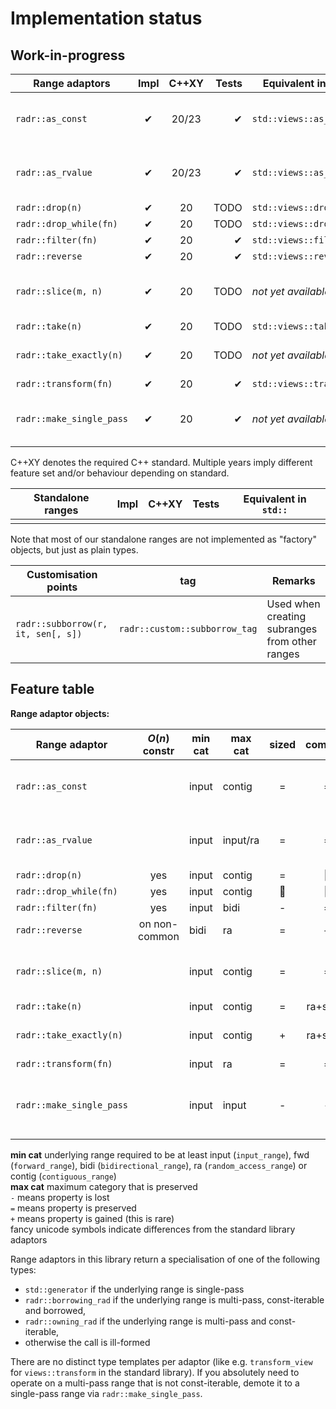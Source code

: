 # Implementation status

## Work-in-progress

| Range adaptors             | Impl | C++XY | Tests | Equivalent in `std::`   | Remarks                                  |
|----------------------------|:----:|:-----:|------:|-------------------------|------------------------------------------|
| `radr::as_const`           |  ✔   | 20/23 | ✔     | `std::views::as_const`  | potentially different behaviour in C++23 |
| `radr::as_rvalue`          |  ✔   | 20/23 | ✔     | `std::views::as_rvalue` | returns only input ranges in C++20       |
| `radr::drop(n)`            |  ✔   | 20    | TODO  | `std::views::drop`      |                                          |
| `radr::drop_while(fn)`     |  ✔   | 20    | TODO  | `std::views::drop_while`|                                          |
| `radr::filter(fn)`         |  ✔   | 20    | ✔     | `std::views::filter`    |                                          |
| `radr::reverse`            |  ✔   | 20    | ✔     | `std::views::reverse`   |                                          |
| `radr::slice(m, n)`        |  ✔   | 20    | TODO  | *not yet available*     | get subrange between m and n             |
| `radr::take(n)`            |  ✔   | 20    | TODO  | `std::views::take`      |                                          |
| `radr::take_exactly(n)`    |  ✔   | 20    | TODO  | *not yet available*     | turns unsized into sized                 |
| `radr::transform(fn)`      |  ✔   | 20    | ✔     | `std::views::transform` |                                          |
| `radr::make_single_pass`   |  ✔   | 20    | ✔     | *not yet available*     | demotes range category to input          |

C++XY denotes the required C++ standard. Multiple years imply different feature set and/or behaviour depending on
standard.

| Standalone ranges          | Impl | C++XY | Tests | Equivalent in `std::`   |
|----------------------------|:----:|:-----:|------:|-------------------------|
|                            |      |       |       |                         |

Note that most of our standalone ranges are not implemented as "factory" objects, but just as plain types.


| Customisation points               | tag                            | Remarks                                         |
|------------------------------------|:------------------------------:|-------------------------------------------------|
| `radr::subborrow(r, it, sen[, s])` | `radr::custom::subborrow_tag`  | Used when creating subranges from other ranges  |



## Feature table

**Range adaptor objects:**

| Range adaptor              | $O(n)$ constr | min cat | max cat  | sized | common    | Remarks                                  |
|----------------------------|:-------------:|---------|----------|:-----:|:---------:|------------------------------------------|
| `radr::as_const`           |               | input   | contig   |  =    |  =        | potentially different behaviour in C++23 |
| `radr::as_rvalue`          |               | input   | input/ra |  =    |  =        | returns only input ranges in C++20       |
| `radr::drop(n)`            |  yes          | input   | contig   |  =    |  🟰        |                                          |
| `radr::drop_while(fn)`     |  yes          | input   | contig   |  🟰    |  🟰        |                                          |
| `radr::filter(fn)`         |  yes          | input   | bidi     |  -    |  =        |                                          |
| `radr::reverse`            | on non-common | bidi    | ra       |  =    |  +        |                                          |
| `radr::slice(m, n)`        |               | input   | contig   |  =    |  =        | get subrange between m and n             |
| `radr::take(n)`            |               | input   | contig   |  =    |  ra+sized |                                          |
| `radr::take_exactly(n)`    |               | input   | contig   |  +    |  ra+sized | turns unsized into sized                 |
| `radr::transform(fn)`      |               | input   | ra       |  =    |  =        |                                          |
| `radr::make_single_pass`   |               | input   | input    |  -    |  -        | demotes range category to single-pass    |

**min cat** underlying range required to be at least input (`input_range`), fwd (`forward_range`), bidi (`bidirectional_range`),
ra (`random_access_range`) or contig (`contiguous_range`)<br>
**max cat** maximum category that is preserved<br>
`-` means property is lost<br>
`=` means property is preserved<br>
`+` means property is gained (this is rare)<br>
fancy unicode symbols indicate differences from the standard library adaptors

Range adaptors in this library return a specialisation of one of the following types:
  * `std::generator` if the underlying range is single-pass
  * `radr::borrowing_rad` if the underlying range is multi-pass, const-iterable and borrowed,
  * `radr::owning_rad` if the underlying range is multi-pass and const-iterable,
  * otherwise the call is ill-formed

There are no distinct type templates per adaptor (like e.g. `transform_view` for `views::transform` in the standard library).
If you absolutely need to operate on a multi-pass range that is not const-iterable, demote it to a single-pass range via
`radr::make_single_pass`.
